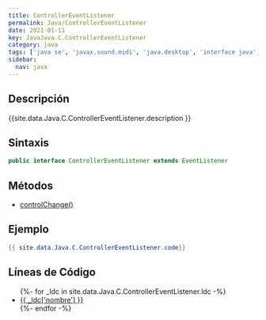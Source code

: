 ```yaml
---
title: ControllerEventListener
permalink: Java/ControllerEventListener
date: 2021-01-11
key: JavaJava.C.ControllerEventListener
category: java
tags: ['java se', 'javax.sound.midi', 'java.desktop', 'interface java', 'Java 1.0']
sidebar: 
  nav: java
---
```


## Descripción
{{site.data.Java.C.ControllerEventListener.description }}

## Sintaxis
~~~java
public interface ControllerEventListener extends EventListener
~~~

## Métodos
* [controlChange()](/Java/ControllerEventListener/controlChange)

## Ejemplo
~~~java
{{ site.data.Java.C.ControllerEventListener.code}}
~~~

## Líneas de Código
<ul>
{%- for _ldc in site.data.Java.C.ControllerEventListener.ldc -%}
   <li>
       <a href="{{_ldc['url'] }}">{{ _ldc['nombre'] }}</a>
   </li>
{%- endfor -%}
</ul>
